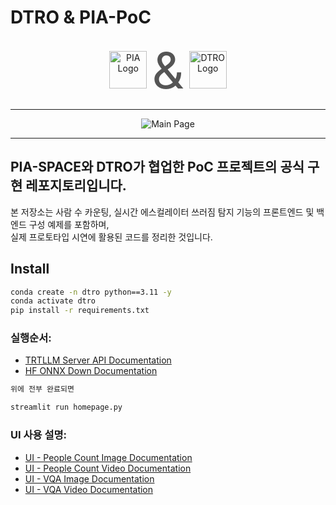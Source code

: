 # DTRO & PIA-PoC

<p align="center">
  <span style="display: inline-flex; align-items: center;">
    <img alt="PIA Logo" src="https://raw.githubusercontent.com/jungseoik/DTRO-PIA_PoC/main/assets/pia-logo-dark.png" height="60" style="margin-right: 8px;">
    <span style="font-size: 80px; color: #555; margin-right: 8px;">&</span>
    <img alt="DTRO Logo" src="https://raw.githubusercontent.com/jungseoik/DTRO-PIA_PoC/main/assets/dtro.svg" height="60">
  </span>
</p>

---

<p align="center">
  <img alt="Main Page" src="https://raw.githubusercontent.com/jungseoik/DTRO-PIA_PoC/main/assets/main_page.png" style="max-width: 100%;">
</p>

---

## PIA-SPACE와 DTRO가 협업한 PoC 프로젝트의 공식 구현 레포지토리입니다.

본 저장소는 사람 수 카운팅, 실시간 에스컬레이터 쓰러짐 탐지 기능의 프론트엔드 및 백엔드 구성 예제를 포함하며,  
실제 프로토타입 시연에 활용된 코드를 정리한 것입니다.

## Install

```bash
conda create -n dtro python==3.11 -y
conda activate dtro
pip install -r requirements.txt
```

### 실행순서:
- [TRTLLM Server API Documentation](docs/README_TRTLLM_SERVER.md)
- [HF ONNX Down Documentation](docs/README_onnx_download.md)

```bash
위에 전부 완료되면

streamlit run homepage.py

```

### UI 사용 설명:
- [UI - People Count Image Documentation](docs/README_DOCS_People_count_image_main.md)
- [UI - People Count Video Documentation](docs/README_DOCS_People_count_video_main.md)
- [UI - VQA Image Documentation](docs/README_DOCS_vqa_image_main.md)
- [UI - VQA Video Documentation](docs/README_DOCS_vqa_video_main.md)